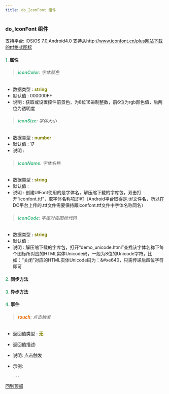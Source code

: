 ```yaml
---
title: do_IconFont 组件
---
```


### do_IconFont 组件

 支持平台: iOSiOS 7.0,Android4.0
 支持从http://www.iconfont.cn/plus网站下载的ttf格式图标

#### <font color ='#40A977'>**1.**</font> 属性

>###### <font color ='#42b983'>**iconColor**</font>: 字体颜色

- 数据类型 : <font color ='#808000'>**string**</font>
- 默认值 : 000000FF
- 说明 : 获取或设置控件前景色，为8位16进制整数，前6位为rgb颜色值，后两位为透明度

>###### <font color ='#42b983'>**iconSize**</font>: 字体大小

- 数据类型 : <font color ='#808000'>**number**</font>
- 默认值 : 17
- 说明 : 

>###### <font color ='#42b983'>**iconName**</font>: 字体名称

- 数据类型 : <font color ='#808000'>**string**</font>
- 默认值 : 
- 说明 : 创建UIFont使用的是字体名，解压缩下载的字库包，双击打开“iconfont.ttf”，取字体名称项即可（Android平台取得是.ttf文件名，所以在DO平台上传的.ttf文件需要保持跟iconfont.ttf文件中字体名称同名）

>###### <font color ='#42b983'>**iconCode**</font>: 字库对应图标代码

- 数据类型 : <font color ='#808000'>**string**</font>
- 默认值 : 
- 说明 : 解压缩下载的字库包，打开“demo_unicode.html”查找该字体名称下每个图标所对应的HTML实体Unicode码，一般为8位的Unicode字符，比如：“关闭”对应的HTML实体Unicode码为：&#xe640，只需传递后四位字符即可

#### <font color ='#40A977'>**2.**</font> 同步方法

#### <font color ='#40A977'>**3.**</font> 异步方法


#### <font color ='#40A977'>**4.**</font> 事件

>###### <font color ='#e96900'>**touch**</font>: 点击触发

- 返回值类型 : <font color ='#808000'>**无**</font>
- 返回值描述: 
- 说明: 点击触发
- 示例:

  ```javascript
  ...

  ```

[回到顶部](#top)



